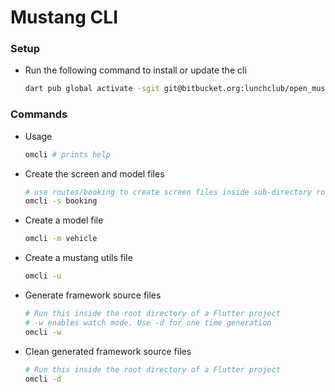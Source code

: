 # Mustang CLI

### Setup
- Run the following command to install or update the cli 
    ```bash
    dart pub global activate -sgit git@bitbucket.org:lunchclub/open_mustang_cli.git
    ```

### Commands
- Usage
    ```bash
    omcli # prints help
    ```

- Create the screen and model files
    ```bash
    # use routes/booking to create screen files inside sub-directory routes
    omcli -s booking
    ```
  
- Create a model file
    ```bash
    omcli -m vehicle
    ```

- Create a mustang utils file
    ```bash
    omcli -u
    ```

- Generate framework source files
    ```bash
    # Run this inside the root directory of a Flutter project
    # -w enables watch mode. Use -d for one time generation
    omcli -w 
    ```
- Clean generated framework source files
    ```bash
    # Run this inside the root directory of a Flutter project
    omcli -d 
    ```

